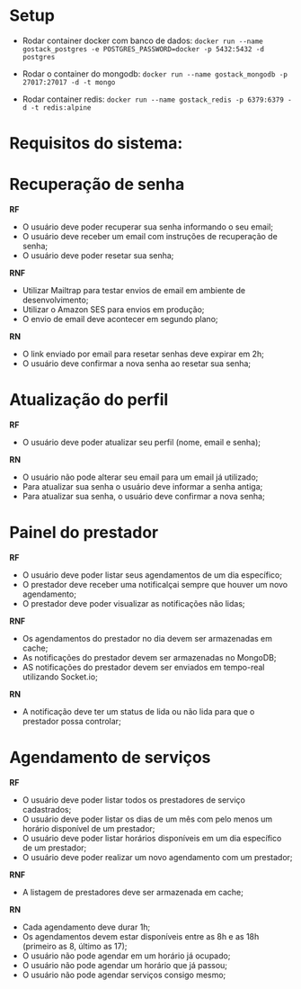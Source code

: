# Setup

- Rodar container docker com banco de dados: `docker run --name gostack_postgres -e POSTGRES_PASSWORD=docker -p 5432:5432 -d postgres`

- Rodar o container do mongodb: `docker run --name gostack_mongodb -p 27017:27017 -d -t mongo`

- Rodar container redis: `docker run --name gostack_redis -p 6379:6379 -d -t redis:alpine`


# Requisitos do sistema:

# Recuperação de senha

**RF**

- O usuário deve poder recuperar sua senha informando o seu email;
- O usuário deve receber um email com instruções de recuperação de senha;
- O usuário deve poder resetar sua senha;

**RNF**

- Utilizar Mailtrap para testar envios de email em ambiente de desenvolvimento;
- Utilizar o Amazon SES para envios em produção;
- O envio de email deve acontecer em segundo plano;

**RN**

- O link enviado por email para resetar senhas deve expirar em 2h;
- O usuário deve confirmar a nova senha ao resetar sua senha;

# Atualização do perfil

**RF**

- O usuário deve poder atualizar seu perfil (nome, email e senha);

**RN**

- O usuário não pode alterar seu email para um email já utilizado;
- Para atualizar sua senha o usuário deve informar a senha antiga;
- Para atualizar sua senha, o usuário deve confirmar a nova senha;

# Painel do prestador

**RF**

- O usuário deve poder listar seus agendamentos de um dia específico;
- O prestador deve receber uma notificalçai sempre que houver um novo agendamento;
- O prestador deve poder visualizar as notificações não lidas;

**RNF**

- Os agendamentos do prestador no dia devem ser armazenadas em cache;
- As notificações do prestador devem ser armazenadas no MongoDB;
- AS notificações do prestador devem ser enviados em tempo-real utilizando Socket.io;

**RN**

- A notificação deve ter um status de lida ou não lida para que o prestador possa controlar;

# Agendamento de serviços

**RF**

- O usuário deve poder listar todos os prestadores de serviço cadastrados;
- O usuário deve poder listar os dias de um mês com pelo menos um horário disponível de um prestador;
- O usuário deve poder listar horários disponíveis em um dia específico de um prestador;
- O usuário deve poder realizar um novo agendamento com um prestador;

**RNF**

- A listagem de prestadores deve ser armazenada em cache;

**RN**

- Cada agendamento deve durar 1h;
- Os agendamentos devem estar disponíveis entre as 8h e as 18h (primeiro as 8, último as 17);
- O usuário não pode agendar em um horário já ocupado;
- O usuário não pode agendar um horário que já passou;
- O usuário não pode agendar serviços consigo mesmo;

